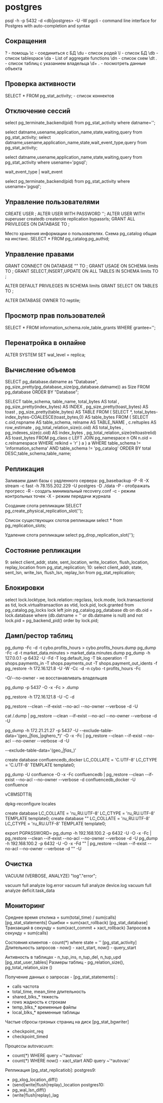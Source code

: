 # postgres

psql -h <host> -p 5432 -d <db|postgres> -U <user> -W
pgcli - command line interface for Postgres with auto-completion and syntax

## Сокращения

\?  - помощь
\с  - соединиться с БД
\du - список родей
\l  - список БД
\db - список tablespace
\da - List of aggregate functions
\dn - список схем
\dt *.* - список таблиц с указанием владельца
\d+ *.* - посмотреть данные объекта

## Проверка активности

SELECT * FROM pg_stat_activity; - список коннектов

## Отключение сессий

select pg_terminate_backend(pid) from pg_stat_activity where datname='<db>';

select datname,usename,application_name,state,waiting,query from pg_stat_activity;
select datname,usename,application_name,state,wait_event_type,query from pg_stat_activity;

select datname,usename,application_name,state,waiting,query from pg_stat_activity where usename='pgsql';

wait_event_type | wait_event

select pg_terminate_backend(pid) from pg_stat_activity where usename='pgsql';

## Управление пользователями

CREATE USER <user>;
ALTER USER <user> WITH PASSWORD '<password>';
ALTER USER <user> WITH superuser createdb createrole replication bypassrls; 
GRANT ALL PRIVILEGES ON DATABASE <db> TO <user>;

Место хранения информации о пользователях. Схема pg_catalog общая на инстанс.
SELECT * FROM pg_catalog.pg_authid;

## Управление правами

GRANT CONNECT ON DATABASE "<db>" TO <user>;
GRANT USAGE ON SCHEMA limits TO <user>;
GRANT SELECT,INSERT,UPDATE ON ALL TABLES IN SCHEMA limits TO <user>;

ALTER DEFAULT PRIVILEGES IN SCHEMA limits GRANT SELECT ON TABLES TO <user>;

ALTER DATABASE <db> OWNER TO reptile;

## Просмотр прав пользователей

SELECT * FROM information_schema.role_table_grants WHERE grantee='<user>';

## Перенатройка в онлайне

ALTER SYSTEM SET wal_level = replica;

## Вычисление объемов

SELECT pg_database.datname as "Database", pg_size_pretty(pg_database_size(pg_database.datname)) as Size FROM pg_database ORDER BY "Database";

SELECT table_schema, table_name, total_bytes AS total
    , pg_size_pretty(index_bytes) AS INDEX
    , pg_size_pretty(toast_bytes) AS toast
    , pg_size_pretty(table_bytes) AS TABLE
  FROM (
  SELECT *, total_bytes-index_bytes-COALESCE(toast_bytes,0) AS table_bytes FROM (
      SELECT c.oid,nspname AS table_schema, relname AS TABLE_NAME
              , c.reltuples AS row_estimate
              , pg_total_relation_size(c.oid) AS total_bytes
              , pg_indexes_size(c.oid) AS index_bytes
              , pg_total_relation_size(reltoastrelid) AS toast_bytes
          FROM pg_class c
          LEFT JOIN pg_namespace n ON n.oid = c.relnamespace
          WHERE relkind = 'r'
  ) a
) a
WHERE table_schema != 'information_schema' AND table_schema != 'pg_catalog'
ORDER BY total DESC,table_schema,table_name;

## Репликация
Заливаем дамп базы с уадленного сервера:
pg_basebackup -P -R -X stream -c fast -h 78.155.202.229 -U postgres -D ./data
-P - отображать прогресс
-R - создать минимальный recovery.conf
-c - режим контрольных точек
-X - режим передачи журнала

Создание слота репликации
SELECT pg_create_physical_replication_slot('<name>'); 

Список существующих слотов репликации
select * from pg_replication_slots; 

Удаление слота репликации
select pg_drop_replication_slot('<name>');

## Состояние репликации

9: select client_addr, state, sent_location, write_location, flush_location, replay_location from pg_stat_replication;
10: select client_addr, state, sent_lsn, write_lsn, flush_lsn, replay_lsn from pg_stat_replication;

## Блокировки

select
  lock.locktype,
  lock.relation::regclass,
  lock.mode,
  lock.transactionid as tid,
  lock.virtualtransaction as vtid,
  lock.pid,
  lock.granted
from pg_catalog.pg_locks lock
  left join pg_catalog.pg_database db
    on db.oid = lock.database
where (db.datname = '<db>' or db.datname is null)
  and not lock.pid = pg_backend_pid()
order by lock.pid;

## Дамп/рестор таблиц

pg_dump -Fc -d <db> -t cybo.profits_hours > cybo.profits_hours.dump
pg_dump -Fc -d <db> -t market_data.minutes > market_data.minutes.dump
pg_dump -h 127.0.0.1 -p 6432 -U <user> -Fd <db> -T log.default_log -T bk.operation -T shops.payments_in -T shops.payments_out -T shops.payment_out_idents -f <db>
pg_restore -h 172.16.121.8 -U <user> -W -Cc -d <db> -n cybo -t profits_hours -Fc 

-O/--no-owner - не восстанавливать владельцев

pg_dump -p 5437 -O -x -Fc <db>  > <db>.dump

pg_restore -h 172.16.121.8 -U <user> -C -d <db>

pg_restore --clean --if-exist --no-acl --no-owner --verbose -d <db> -U <user>

cat /<db>.dump | pg_restore --clean --if-exist --no-acl --no-owner --verbose -d <db> -U <user>

pg_dump -h 172.21.21.27 -p 5437 -U <user> --exclude-table-data='(geo_*|fias_*|pghero_*)' -O -x -Fc <db> | pg_restore --clean --if-exist --no-acl --no-owner --verbose -d <db> -U <user>

--exclude-table-data='(geo_*|fias_*)'

create database confluencedb_docker LC_COLLATE = 'C.UTF-8' LC_CTYPE = 'C.UTF-8' TEMPLATE template0;

pg_dump -U confluence -O -x -Fc confluencedb | pg_restore --clean --if-exist --no-acl --no-owner --verbose -d confluencedb_docker -U confluence

vC8MSDTT8j


dpkg-reconfigure locales

create database <db> LC_COLLATE = 'ru_RU.UTF-8' LC_CTYPE = 'ru_RU.UTF-8' TEMPLATE template0;
create database "<db>" LC_COLLATE = 'ru_RU.UTF-8' LC_CTYPE = 'ru_RU.UTF-8' TEMPLATE template0;

export PGPASSWORD=<passowrd>
pg_dump -h 192.168.100.2 -p 6432 -U <user> -O -x -Fc <db> | pg_restore --clean --if-exist --no-acl --no-owner --verbose -d <db> -U <user>
pg_dump -h 192.168.100.2 -p 6432 -U <user> -O -x -Fd "<db>" | pg_restore --clean --if-exist --no-acl --no-owner --verbose -d "<db>" -U <user>

## Очистка

VACUUM (VERBOSE, ANALYZE) "log"."error";

vacuum full analyze log.error
vacuum full analyze device.log
vacuum full analyze deficit.task_data

## Мониторинг

Среднее время отклика = sum(total_time) / sum(calls) [pg_stat_statements]
Ошибки = sum(xact_rollback) [pg_stat_database]
Транзакций в секунду = sum(xact_commit + xact_rollback)
Запросов в секунду = sum(calls)

Состояния клиентов - count(*) where state = '' [pg_stat_activity]
Длительность запросов - now() - xact_start, now() - query_start

Активность в таблицах - n_tup_ins, n_tup_del, n_tup_upd [pg_stat_user_tables]
Размеры таблиц - pg_relation_size(), pg_total_relation_size ()

Получение данных о запросах - [pg_stat_statements] :
 - calls частота
 - total_time, mean_time длительность
 - shared_blks_* тяжесть
 - rows  жадность к строкам
 - temp_blks_* временные файлы
 - local_blks_* временные таблицы

Частые сбросы грязных страниц на диск [pg_stat_bgwriter]
 - checkpoint_req
 - checkpoint_timed

Процессы autovacuum:
 - count(*) WHERE query ~'^autovac'
 - count(*) WHERE now() - xact_start AND query ~'^autovac'

Репликация [pg_stat_replicatiob]:
postgres9:
  - pg_xlog_location_diff()
  - (send|write|flush|replay)_location
postgres10:
  - pg_wal_lsn_diff()
  - (write|flush|replay)_lag

